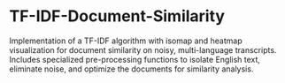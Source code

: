 # TF-IDF-Document-Similarity
Implementation of a TF-IDF algorithm with isomap and heatmap visualization for document similarity on noisy, multi-language transcripts. Includes specialized pre-processing functions to isolate English text, eliminate noise, and optimize the documents for similarity analysis. 
